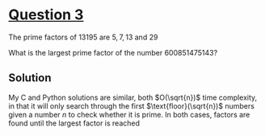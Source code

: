 # [Question 3](https://projecteuler.net/problem=3)
The prime factors of $13195$ are $5,7,13$ and $29$


What is the largest prime factor of the number $600851475143$?

## Solution

My C and Python solutions are similar, both $O(\sqrt{n})$ time complexity, in that it will only search through the first $\text{floor}(\sqrt{n})$ numbers given a number $n$ to check whether it is prime. In both cases, factors are found until the largest factor is reached